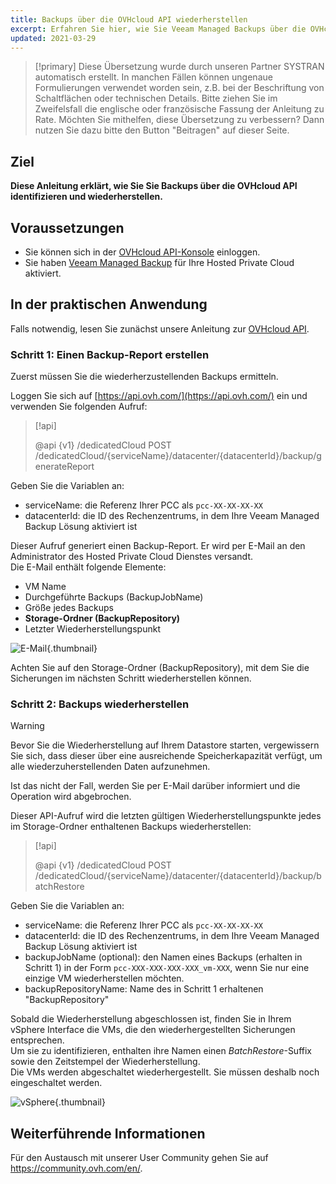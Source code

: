 ```yaml
---
title: Backups über die OVHcloud API wiederherstellen
excerpt: Erfahren Sie hier, wie Sie Veeam Managed Backups über die OVHcloud API wiederherstellen
updated: 2021-03-29
---
```


> [!primary]
> Diese Übersetzung wurde durch unseren Partner SYSTRAN automatisch erstellt. In manchen Fällen können ungenaue Formulierungen verwendet worden sein, z.B. bei der Beschriftung von Schaltflächen oder technischen Details. Bitte ziehen Sie im Zweifelsfall die englische oder französische Fassung der Anleitung zu Rate. Möchten Sie mithelfen, diese Übersetzung zu verbessern? Dann nutzen Sie dazu bitte den Button "Beitragen" auf dieser Seite.
>

## Ziel

**Diese Anleitung erklärt, wie Sie Sie Backups über die OVHcloud API identifizieren und wiederherstellen.**

## Voraussetzungen

- Sie können sich in der [OVHcloud API-Konsole](https://api.ovh.com/) einloggen.
- Sie haben [Veeam Managed Backup](veeam_backup_as_a_service1.) für Ihre Hosted Private Cloud aktiviert.

## In der praktischen Anwendung

Falls notwendig, lesen Sie zunächst unsere Anleitung zur [OVHcloud API](first-steps1.).

### Schritt 1: Einen Backup-Report erstellen

Zuerst müssen Sie die wiederherzustellenden Backups ermitteln.

Loggen Sie sich auf [https://api.ovh.com/](https://api.ovh.com/) ein und verwenden Sie folgenden Aufruf:

> [!api]
>
> @api {v1} /dedicatedCloud POST /dedicatedCloud/{serviceName}/datacenter/{datacenterId}/backup/generateReport

Geben Sie die Variablen an:

- serviceName: die Referenz Ihrer PCC als `pcc-XX-XX-XX-XX`
- datacenterId: die ID des Rechenzentrums, in dem Ihre Veeam Managed Backup Lösung aktiviert ist

Dieser Aufruf generiert einen Backup-Report. Er wird per E-Mail an den Administrator des Hosted Private Cloud Dienstes versandt.
<br>Die E-Mail enthält folgende Elemente:

- VM Name
- Durchgeführte Backups (BackupJobName)
- Größe jedes Backups
- **Storage-Ordner (BackupRepository)**
- Letzter Wiederherstellungspunkt

![E-Mail](images_backup-report-email2.png){.thumbnail}

Achten Sie auf den Storage-Ordner (BackupRepository), mit dem Sie die Sicherungen im nächsten Schritt wiederherstellen können.

### Schritt 2: Backups wiederherstellen

> [!warning]
>
> Bevor Sie die Wiederherstellung auf Ihrem Datastore starten, vergewissern Sie sich, dass dieser über eine ausreichende Speicherkapazität verfügt, um alle wiederzuherstellenden Daten aufzunehmen.
>
> Ist das nicht der Fall, werden Sie per E-Mail darüber informiert und die Operation wird abgebrochen.

Dieser API-Aufruf wird die letzten gültigen Wiederherstellungspunkte jedes im Storage-Ordner enthaltenen Backups wiederherstellen:

> [!api]
>
> @api {v1} /dedicatedCloud POST /dedicatedCloud/{serviceName}/datacenter/{datacenterId}/backup/batchRestore
>

Geben Sie die Variablen an:

- serviceName: die Referenz Ihrer PCC als `pcc-XX-XX-XX-XX`
- datacenterId: die ID des Rechenzentrums, in dem Ihre Veeam Managed Backup Lösung aktiviert ist
- backupJobName (optional): den Namen eines Backups (erhalten in Schritt 1) in der Form `pcc-XXX-XXX-XXX-XXX_vm-XXX`, wenn Sie nur eine einzige VM wiederherstellen möchten.
- backupRepositoryName: Name des in Schritt 1 erhaltenen "BackupRepository"

Sobald die Wiederherstellung abgeschlossen ist, finden Sie in Ihrem vSphere Interface die VMs, die den wiederhergestellten Sicherungen entsprechen.
<br>Um sie zu identifizieren, enthalten ihre Namen einen *BatchRestore*-Suffix sowie den Zeitstempel der Wiederherstellung.
<br>Die VMs werden abgeschaltet wiederhergestellt. Sie müssen deshalb noch eingeschaltet werden.

![vSphere](images_vcenter2.png){.thumbnail}

## Weiterführende Informationen

Für den Austausch mit unserer User Community gehen Sie auf <https://community.ovh.com/en/>.

